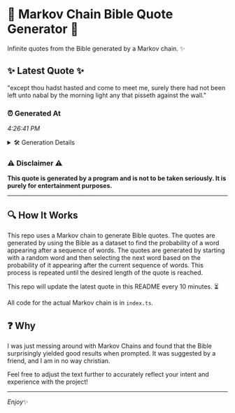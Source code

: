 # 📖 Markov Chain Bible Quote Generator 📖

Infinite quotes from the Bible generated by a Markov chain. ✨

## ✨ Latest Quote ✨
"except thou hadst hasted and come to meet me, surely there had not been left unto nabal by the morning light any that pisseth against the wall."

### ⏰ Generated At
*4:26:41 PM*

<details>
    <summary>🛠️ Generation Details</summary>
    <p>
        <strong>🌱 Seed:</strong> except<br>
        <strong>🔄 Iterations:</strong> 26<br>
        <strong>📜 Context History:</strong><br>[ except ]: thou<br>[ except, thou ]: hadst<br>[ except, thou, hadst ]: hasted<br>[ except, thou, hadst, hasted ]: and<br>[ except, thou, hadst, hasted, and ]: come<br>[ except, thou, hadst, hasted, and, come ]: to<br>[ thou, hadst, hasted, and, come, to ]: meet<br>[ hadst, hasted, and, come, to, meet ]: me,<br>[ hasted, and, come, to, meet, me, ]: surely<br>[ and, come, to, meet, me,, surely ]: there<br>[ come, to, meet, me,, surely, there ]: had<br>[ to, meet, me,, surely, there, had ]: not<br>[ meet, me,, surely, there, had, not ]: been<br>[ me,, surely, there, had, not, been ]: left<br>[ surely, there, had, not, been, left ]: unto<br>[ there, had, not, been, left, unto ]: nabal<br>[ had, not, been, left, unto, nabal ]: by<br>[ not, been, left, unto, nabal, by ]: the<br>[ been, left, unto, nabal, by, the ]: morning<br>[ left, unto, nabal, by, the, morning ]: light<br>[ unto, nabal, by, the, morning, light ]: any<br>[ nabal, by, the, morning, light, any ]: that<br>[ by, the, morning, light, any, that ]: pisseth<br>[ the, morning, light, any, that, pisseth ]: against<br>[ morning, light, any, that, pisseth, against ]: the<br>[ light, any, that, pisseth, against, the ]: wall.<br>
    </p>
</details>

### ⚠️ Disclaimer ⚠️
**This quote is generated by a program and is not to be taken seriously. It is purely for entertainment purposes.**

---

## 🔍 How It Works

This repo uses a Markov chain to generate Bible quotes. The quotes are generated by using the Bible as a dataset to find the probability of a word appearing after a sequence of words. The quotes are generated by starting with a random word and then selecting the next word based on the probability of it appearing after the current sequence of words. This process is repeated until the desired length of the quote is reached.

This repo will update the latest quote in this README every 10 minutes. ⏳

All code for the actual Markov chain is in `index.ts`.

## ❓ Why

I was just messing around with Markov Chains and found that the Bible surprisingly yielded good results when prompted. 
It was suggested by a friend, and I am in no way christian.

Feel free to adjust the text further to accurately reflect your intent and experience with the project!

---

*Enjoy*✨
